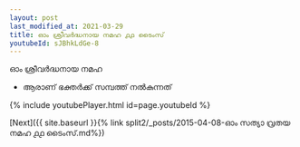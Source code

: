 ```yaml
---
layout: post
last_modified_at: 2021-03-29
title: ഓം ശ്രീവർദ്ധനായ നമഹ ൧൧ ടൈംസ്
youtubeId: sJBhkLdGe-8
---
```

 
 
 ഓം ശ്രീവർദ്ധനായ നമഹ 
 
 -  ആരാണ് ഭക്തർക്ക് സമ്പത്ത് നൽകുന്നത് 
 
  
 
  
 
 
 
 
 
 


{% include youtubePlayer.html id=page.youtubeId %}
 
[Next]({{ site.baseurl }}{% link  split2/_posts/2015-04-08-ഓം സത്യാ വ്രതയ നമഹ ൧൧ ടൈംസ്.md%})
 

